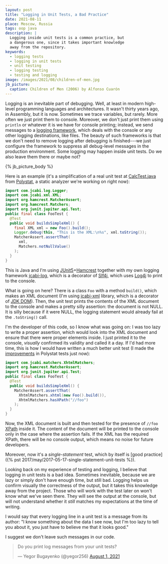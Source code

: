 ```yaml
---
layout: post
title: "Logging in Unit Tests, a Bad Practice"
date: 2021-08-11
place: Moscow, Russia
tags: oop java
description: |
  Logging inside unit tests is a common practice, but
  a dangerous one, since it takes important knowledge
  away from the repository.
keywords:
  - logging tests
  - logging in unit tests
  - unit testing
  - logging testing
  - testing and logging
image: /images/2021/08/children-of-men.jpg
jb_picture:
  caption: Children of Men (2006) by Alfonso Cuarón
---
```


Logging is an inevitable part of debugging. Well, at least in modern
high-level programming languages and architectures. It wasn't thirty 
years ago, in Assembly, but it is now. Sometimes we trace variables, 
but rarely. More often we just print them to console. Moreover, we don't
just print them using `println` or whatever it is we have for console
printing; instead, we send messages to a 
[logging framework](https://en.wikipedia.org/wiki/Java_logging_framework), which deals with 
the console or any other logging destinations, like files. The beauty
of such frameworks is that we don't need to remove logging after debugging
is finished---we just configure the framework to suppress all debug-level
messages in the production environment. Some logging may happen
inside unit tests. Do we also leave them there or maybe not?

<!--more-->

{% jb_picture_body %}

Here is an example (it's a simplification of a real unit test at
[CalcTest.java](https://github.com/polystat/polystat/blob/0.0.1/src/test/java/org/polystat/far/CalcTest.java)
from [Polystat](https://www.polystat.org), a static analyzer we're working on right now):

```java
import com.jcabi.log.Logger;
import com.jcabi.xml.XML;
import org.hamcrest.MatcherAssert;
import org.hamcrest.Matchers;
import org.junit.jupiter.api.Test;
public final class FooTest {
  @Test
  public void buildsSimpleXml() {
    final XML xml = new Foo().build();
    Logger.debug(this, "This is the XML:\n%s", xml.toString());
    MatcherAssert.assertThat(
      xml,
      Matchers.notNullValue()
    );
  }
}
```

This is Java and I'm using [JUnit5](https://junit.org/junit5/)+[Hamcrest](http://hamcrest.org/) 
together with my own logging framework
[jcabi-log](https://log.jcabi.com), which is a decorator of 
[Slf4j](http://www.slf4j.org/), which uses [Log4j](https://logging.apache.org/log4j/2.x/) to print to 
the console.

What is going on here? There is a class `Foo` with a method `build()`, which
makes an XML document (I'm using [jcabi-xml](https://xml.jcabi.com) library, which is a decorator of
[JDK DOM](https://docs.oracle.com/javase/8/docs/api/org/w3c/dom/package-summary.html)). 
Then, the unit test prints the contents of the XML document to
the console and makes a pretty silly assertion: the document is not NULL.
It is silly because if it were NULL, the logging statement 
would already fail at the `.toString()` call.

I'm the developer of this code, so I know what was going on: I was too lazy
to write a proper assertion, which would look into the XML document
and ensure that there were proper elements inside. I just printed it to the
console, _visually_ confirmed its validity and called it a day. 
If I'd had more time, this is how I would have written a much better unit test
(I made the [improvements](https://github.com/polystat/polystat/issues/10) in Polystat tests just now):

```java
import com.jcabi.matchers.XhtmlMatchers;
import org.hamcrest.MatcherAssert;
import org.junit.jupiter.api.Test;
public final class FooTest {
  @Test
  public void buildsSimpleXml() {
    MatcherAssert.assertThat(
      XhtmlMatchers.xhtml(new Foo().build()),
      XhtmlMatchers.hasXPath("//foo")
    );
  }
}
```

Now, the XML document is built and then tested for the presence of `//foo` 
[XPath](https://en.wikipedia.org/wiki/XPath) inside it. 
The content of the document will be printed to the console
only in the case where the assertion fails. If the XML has the required
XPath, there will be no console output, which means no noise for future
developers.

Moreover, now it's a _single-statement_ test, which by itself is 
[good practice]({% pst 2017/may/2017-05-17-single-statement-unit-tests %}).

Looking back on my experience of testing and logging, 
I believe that logging in unit tests is a bad idea. Sometimes
inevitable, because we are lazy or simply don't have enough time, but still bad.
Logging helps us confirm visually the correctness of the output,
but it takes this knowledge away from the project. Those who will work with
the test later on won't know what we've seen there. They will
see the output at the console, but will not understand whether it _still_ matches
my expectations at the time of writing.

I would say that every logging line in a unit test is a message from its author:
"I know something about the data I see now, but I'm too lazy to tell you about it,
you just have to believe me that it looks good." 

I suggest we don't leave such messages in our code.

<blockquote class="twitter-tweet"><p lang="en" dir="ltr">Do you print log messages from your unit tests?</p>&mdash; Yegor Bugayenko (@yegor256) <a href="https://twitter.com/yegor256/status/1421723724638789632?ref_src=twsrc%5Etfw">August 1, 2021</a></blockquote> <script async src="https://platform.twitter.com/widgets.js" charset="utf-8"></script>

